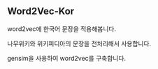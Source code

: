 ## Word2Vec-Kor
word2vec에 한국어 문장을 적용해봅니다.

나무위키와 위키피디아의 문장을 전처리해서 사용합니다.

gensim을 사용하여 word2vec를 구축합니다.
